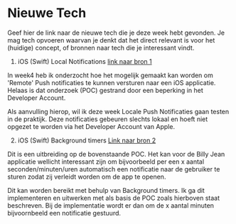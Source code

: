 Nieuwe Tech 
===========

Geef hier de link naar de nieuwe tech die je deze week hebt gevonden.
Je mag tech opvoeren waarvan je denkt dat het direct relevant is voor het (huidige) concept, of bronnen naar 
  tech die je interessant vindt.

1. iOS (Swift) Local Notifications [link naar bron 1](https://developer.apple.com/library/content/documentation/NetworkingInternet/Conceptual/RemoteNotificationsPG/SchedulingandHandlingLocalNotifications.html)  

In week4 heb ik onderzocht hoe het mogelijk gemaakt kan worden om 'Remote' Push notificaties te kunnen versturen naar een iOS applicatie. Helaas is dat onderzoek (POC) gestrand door een beperking in het Developer Account. 

Als aanvulling hierop, wil ik deze week Locale Push Notificaties gaan testen in de praktijk. Deze notificaties gebeuren slechts lokaal en hoeft niet opgezet te worden via het Developer Account van Apple. 


2. iOS (Swift) Background timers [Link naar bron 2](https://developer.apple.com/library/content/documentation/iPhone/Conceptual/iPhoneOSProgrammingGuide/BackgroundExecution/BackgroundExecution.html)

Dit is een uitbreiding op de bovenstaande POC. Het kan voor de Billy Jean applicatie wellicht interessant zijn om bijvoorbeeld per een x aantal seconden/minuten/uren automatisch een notificatie naar de gebruiker te sturen zodat zij verleidt worden om de app te openen. 

Dit kan worden bereikt met behulp van Background timers. Ik ga dit implementeren en uitwerken met als basis de POC zoals hierboven staat beschreven. Bij de implementatie wordt er dan om de x aantal minuten bijvoornbeeld een notificatie gestuurd.

